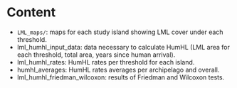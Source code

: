 # Content
- `LML_maps/`: maps for each study island showing LML cover under each threshold.
- lml_humhl_input_data: data necessary to calculate HumHL (LML area for each threshold, total area, years since human arrival).
- lml_humhl_rates: HumHL rates per threshold for each island.
- humhl_averages: HumHL rates averages per archipelago and overall.
- lml_humhl_friedman_wilcoxon: results of Friedman and Wilcoxon tests.


